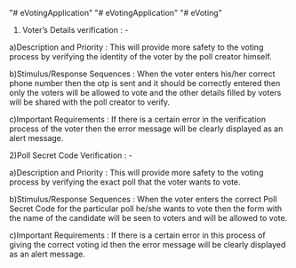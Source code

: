 "# eVotingApplication" 
"# eVotingApplication" 
"# eVoting" 

1) Voter’s Details verification : -

a)Description and Priority :
This will provide more safety to the voting process by verifying the identity of the voter by the poll creator himself.

b)Stimulus/Response Sequences :
When the voter enters his/her correct phone number then the otp is sent and it should be correctly entered then only the voters will be allowed to vote and the other details filled by voters will be shared with the poll creator to verify. 

c)Important Requirements :
If there is a certain error in the verification process of the voter then the error message will be clearly displayed as an alert message.

2)Poll Secret Code Verification : -

a)Description and Priority :
This will provide more safety to the voting process by verifying the exact poll that the voter wants to vote. 

b)Stimulus/Response Sequences :
When the voter enters the correct Poll Secret Code for the particular poll he/she wants to vote then the form with the name of the candidate will be seen to voters and will be allowed to vote. 

c)Important Requirements :
If there is a certain error in this process of giving the correct voting id then the error message will be clearly displayed as an alert message.
